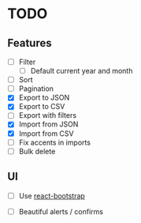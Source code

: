 # TODO

## Features
- [ ] Filter
  - [ ] Default current year and month
- [ ] Sort
- [ ] Pagination
- [x] Export to JSON
- [x] Export to CSV
- [ ] Export with filters
- [x] Import from JSON
- [x] Import from CSV
- [ ] Fix accents in imports
- [ ] Bulk delete

## UI
- [ ] Use [react-bootstrap](https://react-bootstrap.github.io/)
- [ ] Beautiful alerts / confirms

